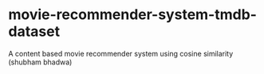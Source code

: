 # movie-recommender-system-tmdb-dataset
A content based movie recommender system using cosine similarity (shubham bhadwa)
